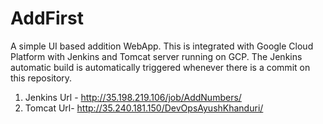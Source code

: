 # AddFirst
A simple UI based addition WebApp.
This is integrated with Google Cloud Platform with Jenkins and Tomcat server running on GCP.
The Jenkins automatic build is automatically triggered whenever there is a commit on this repository.

1. Jenkins Url - http://35.198.219.106/job/AddNumbers/
2. Tomcat Url- http://35.240.181.150/DevOpsAyushKhanduri/

